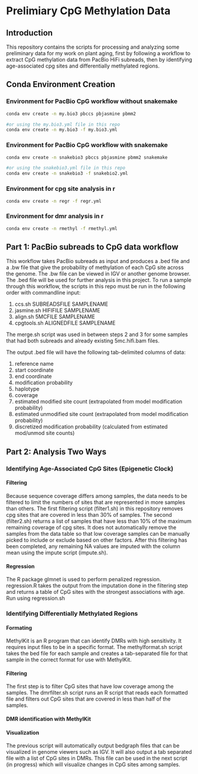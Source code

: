 # Prelimiary CpG Methylation Data

## Introduction

This repository contains the scripts for processing and analyzing some preliminary data for my work on plant aging, first by following a workflow to extract CpG methylation data from PacBio HiFi subreads, then by identifying age-associated cpg sites and differentially methylated regions.

## Conda Environment Creation

### Environment for PacBio CpG workflow without snakemake

```bash
conda env create -n my.bio3 pbccs pbjasmine pbmm2

#or using the my.bio3.yml file in this repo
conda env create -n my.bio3 -f my.bio3.yml
```

### Environment for PacBio CpG workflow with snakemake

```bash
conda env create -n snakebio3 pbccs pbjasmine pbmm2 snakemake

#or using the snakebio3.yml file in this repo
conda env create -n snakebio3 -f snakebio2.yml
```

### Environment for cpg site analysis in r

```bash
conda env create -n regr -f regr.yml
```

### Environment for dmr analysis in r

```bash
conda env create -n rmethyl -f rmethyl.yml
```

## Part 1: PacBio subreads to CpG data workflow

This workflow takes PacBio subreads as input and produces a .bed file and a .bw file that give the probability of methylation of each CpG site across the genome. The .bw file can be viewed in IGV or another genome browser. The .bed file will be used for further analysis in this project.	
To run a sample through this workflow, the scripts in this repo must be run in the following order with commandline input:	 
1. ccs.sh SUBREADSFILE SAMPLENAME 	
2. jasmine.sh HIFIFILE SAMPLENAME	
3. align.sh 5MCFILE SAMPLENAME	
4. cpgtools.sh ALIGNEDFILE SAMPLENAME	

The merge.sh script was used in between steps 2 and 3 for some samples that had both subreads and already existing 5mc.hifi.bam files.	

The output .bed file will have the following tab-delimited columns of data:	

1. reference name
2. start coordinate
3. end coordinate
4. modification probability
5. haplotype
6. coverage
7. estimated modified site count (extrapolated from model modification probability)
8. estimated unmodified site count (extrapolated from model modification probability)
9. discretized modification probability (calculated from estimated mod/unmod site counts)

## Part 2: Analysis Two Ways

### Identifying Age-Associated CpG Sites (Epigenetic Clock)

#### Filtering

Because sequence coverage differs among samples, the data needs to be filtered to limit the numbers of sites that are represented in more samples than others. The first filtering script (filter1.sh) in this repository removes cpg sites that are covered in less than 30% of samples. The second (filter2.sh) returns a list of samples that have less than 10% of the maximum remaining coverage of cpg sites. It does not automatically remove the samples from the data table so that low coverage samples can be manually picked to include or exclude based on other factors. After this filtering has been completed, any remaining NA values are imputed with the column mean using the impute script (impute.sh).

#### Regression

The R package glmnet is used to perform penalized regression. 
regression.R takes the output from the imputation done in the filtering step and returns a table of CpG sites with the strongest associations with age. Run using regression.sh

### Identifying Differentially Methylated Regions

#### Formating

MethylKit is an R program that can identify DMRs with high sensitivity. It requires input files to be in a specific format. The methylformat.sh script takes the bed file for each sample and creates a tab-separated file for that sample in the correct format for use with MethylKit.

#### Filtering

The first step is to filter CpG sites that have low coverage among the samples. The dmrfilter.sh script runs an R script that reads each formatted file and filters out CpG sites that are covered in less than half of the samples.

#### DMR identification with MethylKit

#### Visualization

The previous script will automatically output bedgraph files that can be visualized in genome viewers such as IGV. It will also output a tab separated file with a list of CpG sites in DMRs. This file can be used in the next script (in progress) which will visualize changes in CpG sites among samples.
